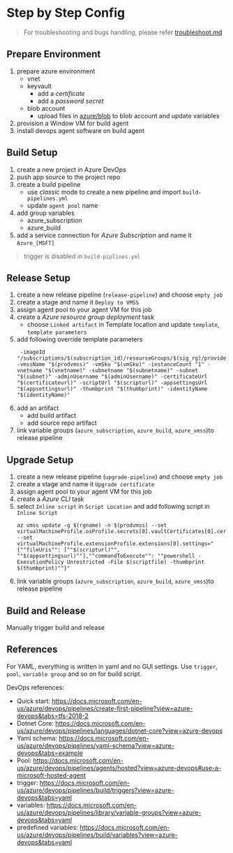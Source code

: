 # Step by Step Config

> For troubleshooting and bugs handling, please refer [troubleshoot.md](./troubleshoot.md)

## Prepare Environment

1. prepare azure environment
    - vnet
    - keyvault
        - add a _certificate_
        - add a _password secret_
    - blob account
        - upload files in [azure/blob](./azure/blob/) to blob account and update variables
2. provision a Window VM for build agent
3. install devops agent software on build agent

## Build Setup

1. create a new project in Azure DevOps
2. push app source to the project repo
3. create a build pipeline
    - use _classic_ mode to create a new pipeline and import `build-pipelines.yml`
    - update `agent pool` name
4. add group variables
    - azure_subscription
    - azure_build
5. add a service connection for _Azure Subscription_ and name it `Azure_[MSFT]`

> trigger is disabled in `build-piplines.yml` 

## Release Setup

1. create a new release pipeline (`release-pipeline`) and choose `empty job`
2. create a stage and name it `Deploy to VMSS`
3. assign agent pool to your agent VM for this job
4. create a _Azure resource group deployment_ task
    - choose `Linked artifact` in Template location and update `template`, `template parameters`
5. add following override template parameters
   ```
    -imageId "/subscriptions/$(subscription_id)/resourceGroups/$(sig_rg)/providers/Microsoft.Compute/galleries/$(sig_name)/images/$(sig_prefix)-$(Build.BuildId)/versions/1.0.$(Build.BuildId)" -vmssName "$(prodvmss)" -vmSku "$(vmSku)" -instanceCount "1" -vnetname "$(vnetname)" -subnetname "$(subnetname)" -subnet "$(subnet)" -adminUsername "$(adminUsername)" -certificateUrl "$(certificateurl)" -scriptUrl "$(scripturl)" -appsettingsUrl "$(appsettingsurl)" -thumbprint "$(thumbprint)" -identityName "$(identityName)"
   ```
6. add an artifact
    - add build artifact
    - add source repo artifact
7. link variable groups (`azure_subscription`, `azure_build`, `azure_vmss`)to release pipeline

## Upgrade Setup

1. create a new release pipeline (`upgrade-pipeline`) and choose `empty job`
2. create a stage and name it `Upgrade certificate`
3. assign agent pool to your agent VM for this job
4. create a _Azure CLI_ task
5. select `Inline script` in `Script Location` and add following script in `Inline Script`
   ```
   az vmss update -g $(rgname) -n $(prodvmss) --set virtualMachineProfile.osProfile.secrets[0].vaultCertificates[0].certificateUrl="$(certificateurl)" --set virtualMachineProfile.extensionProfile.extensions[0].settings="{""fileUris"": [""$(scripturl)"", ""$(appsettingsurl)""],""commandToExecute"": ""powershell -ExecutionPolicy Unrestricted -File $(scriptfile) -thumbprint $(thumbprint)""}"
   ```
6. link variable groups (`azure_subscription`, `azure_build`, `azure_vmss`)to release pipeline

## Build and Release

Manually trigger build and release

## References

For YAML, everything is written in yaml and no GUI settings. Use `trigger`, `pool`, `variable group` and so on for build script.

DevOps references:

  - Quick start: https://docs.microsoft.com/en-us/azure/devops/pipelines/create-first-pipeline?view=azure-devops&tabs=tfs-2018-2
  - Dotnet Core: https://docs.microsoft.com/en-us/azure/devops/pipelines/languages/dotnet-core?view=azure-devops
  - Yaml schema: https://docs.microsoft.com/en-us/azure/devops/pipelines/yaml-schema?view=azure-devops&tabs=example
  - Pool: https://docs.microsoft.com/en-us/azure/devops/pipelines/agents/hosted?view=azure-devops#use-a-microsoft-hosted-agent
  - trigger: https://docs.microsoft.com/en-us/azure/devops/pipelines/build/triggers?view=azure-devops&tabs=yaml
  - variables: https://docs.microsoft.com/en-us/azure/devops/pipelines/library/variable-groups?view=azure-devops&tabs=yaml
  - predefined variables: https://docs.microsoft.com/en-us/azure/devops/pipelines/build/variables?view=azure-devops&tabs=yaml

